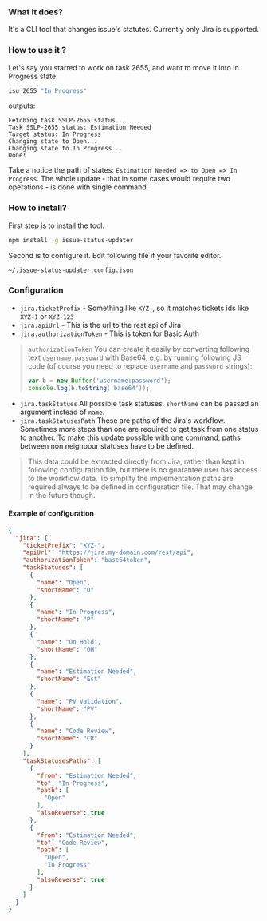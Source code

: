 ### What it does?

It's a CLI tool that changes issue's statutes. Currently only Jira is supported. 

### How to use it ?

Let's say you started to work on task 2655, and want to move it into In Progress state.
```bash
isu 2655 "In Progress"
```
outputs:
```                                                                                                                              
Fetching task SSLP-2655 status...
Task SSLP-2655 status: Estimation Needed
Target status: In Progress
Changing state to Open...
Changing state to In Progress...
Done!
```
Take a notice the path of states: `Estimation Needed => to Open => In Progress`. The whole update - that in some 
cases would require two operations - is done with single command. 

### How to install?

First step is to install the tool.
```bash
npm install -g issue-status-updater 
```

Second is to configure it. Edit following file if your favorite editor.
```bash
~/.issue-status-updater.config.json
```

### Configuration

- `jira.ticketPrefix` - Something like `XYZ-`, so it matches tickets ids like `XYZ-1` or `XYZ-123`
- `jira.apiUrl` - This is the url to the rest api of Jira
- `jira.authorizationToken` - This is token for Basic Auth

> `authorizationToken` You can create it easily by converting following text `username:passowrd` with Base64, e.g. by running following JS code (of course you need to replace `username` and `password` strings):
> ```js
> var b = new Buffer('username:password');
> console.log(b.toString('base64'));
> ```

- `jira.taskStatues` All possible task statuses. `shortName` can be passed an argument instead of `name`.  
- `jira.taskStatusesPath` These are paths of the Jira's workflow. Sometimes more steps than one are required to get task from one
status to another. To make this update possible with one command, paths between non neighbour statuses have to be defined.

> This data could be extracted directly from Jira, rather than kept in following configuration file, but
there is no guarantee user has access to the workflow data. To simplify the implementation paths are required always to be defined in configuration file. 
That may change in the future though.     

#### Example of configuration
```json
{
  "jira": {
    "ticketPrefix": "XYZ-",
    "apiUrl": "https://jira.my-domain.com/rest/api",
    "authorizationToken": "base64token",
    "taskStatuses": [
      {
        "name": "Open",
        "shortName": "O"
      },
      {
        "name": "In Progress",
        "shortName": "P"
      },
      {
        "name": "On Hold",
        "shortName": "OH"
      },
      {
        "name": "Estimation Needed",
        "shortName": "Est"
      },
      {
        "name": "PV Validation",
        "shortName": "PV"
      },
      {
        "name": "Code Review",
        "shortName": "CR"
      }
    ],
    "taskStatusesPaths": [
      {
        "from": "Estimation Needed",
        "to": "In Progress",
        "path": [
          "Open"
        ],
        "alsoReverse": true
      },
      {
        "from": "Estimation Needed",
        "to": "Code Review",
        "path": [
          "Open",
          "In Progress"
        ],
        "alsoReverse": true
      }
    ]
  }
}

